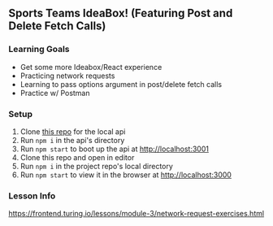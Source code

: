 ## Sports Teams IdeaBox! (Featuring Post and Delete Fetch Calls)

### Learning Goals
- Get some more Ideabox/React experience
- Practicing network requests
- Learning to pass options argument in post/delete fetch calls
- Practice w/ Postman

### Setup
1. Clone [this repo](https://github.com/turingschool-examples/network-request-exercises) for the local api
1. Run `npm i` in the api's directory
1. Run `npm start` to boot up the api at [http://localhost:3001](http://localhost:3001/)
1. Clone this repo and open in editor
1. Run `npm i` in the project repo's local directory
1. Run `npm start` to view it in the browser at [http://localhost:3000](http://localhost:3000/)

### Lesson Info
https://frontend.turing.io/lessons/module-3/network-request-exercises.html

